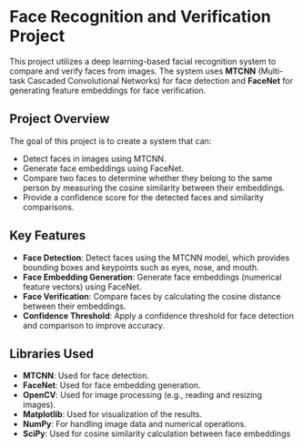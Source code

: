 # Face Recognition and Verification Project

This project utilizes a deep learning-based facial recognition system to compare and verify faces from images. The system uses **MTCNN** (Multi-task Cascaded Convolutional Networks) for face detection and **FaceNet** for generating feature embeddings for face verification.

## Project Overview

The goal of this project is to create a system that can:
- Detect faces in images using MTCNN.
- Generate face embeddings using FaceNet.
- Compare two faces to determine whether they belong to the same person by measuring the cosine similarity between their embeddings.
- Provide a confidence score for the detected faces and similarity comparisons.

## Key Features

- **Face Detection**: Detect faces using the MTCNN model, which provides bounding boxes and keypoints such as eyes, nose, and mouth.
- **Face Embedding Generation**: Generate face embeddings (numerical feature vectors) using FaceNet.
- **Face Verification**: Compare faces by calculating the cosine distance between their embeddings.
- **Confidence Threshold**: Apply a confidence threshold for face detection and comparison to improve accuracy.

## Libraries Used

- **MTCNN**: Used for face detection.
- **FaceNet**: Used for face embedding generation.
- **OpenCV**: Used for image processing (e.g., reading and resizing images).
- **Matplotlib**: Used for visualization of the results.
- **NumPy**: For handling image data and numerical operations.
- **SciPy**: Used for cosine similarity calculation between face embeddings
